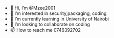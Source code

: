 - 👋 Hi, I’m @Mzee2001
- 👀 I’m interested in security,packaging, coding 
- 🌱 I’m currently learning in University of Nairobi 
- 💞️ I’m looking to collaborate on coding 
- 📫 How to reach me 0746392702

<!---
Mzee2001/Mzee2001 is a ✨ special ✨ repository because its `README.md` (this file) appears on your GitHub profile.
You can click the Preview link to take a look at your changes.
--->
